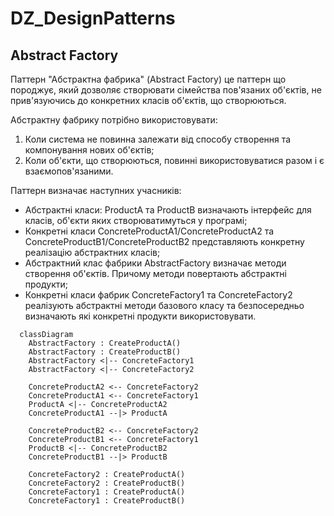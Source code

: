 # DZ_DesignPatterns

## Abstract Factory

Паттерн "Абстрактна фабрика" (Abstract Factory) це паттерн що породжує, який дозволяє створювати сімейства пов'язаних об'єктів, не прив'язуючись до конкретних класів об'єктів, що створюються.

Абстрактну фабрику потрібно використовувати:
1.	Коли система не повинна залежати від способу створення та компонування нових об'єктів;
2.	Коли об'єкти, що створюються, повинні використовуватися разом і є взаємопов'язаними.

Паттерн визначає наступних учасників:

-	Абстрактні класи: ProductA та ProductB визначають інтерфейс для класів, об'єкти яких створюватимуться у програмі;
-	Конкретні класи ConcreteProductA1/ConcreteProductA2 та ConcreteProductB1/ConcreteProductB2 представляють конкретну реалізацію абстрактних класів;
-	Абстрактний клас фабрики AbstractFactory визначає методи створення об'єктів. Причому методи повертають абстрактні продукти;
-	Конкретні класи фабрик ConcreteFactory1 та ConcreteFactory2 реалізують абстрактні методи базового класу та безпосередньо визначають які конкретні продукти використовувати.


```mermaid
  classDiagram
    AbstractFactory : CreateProductA()
    AbstractFactory : CreateProductB()
    AbstractFactory <|-- ConcreteFactory1
    AbstractFactory <|-- ConcreteFactory2

    ConcreteProductA2 <-- ConcreteFactory2
    ConcreteProductA1 <-- ConcreteFactory1
    ProductA <|-- ConcreteProductA2
    ConcreteProductA1 --|> ProductA

    ConcreteProductB2 <-- ConcreteFactory2
    ConcreteProductB1 <-- ConcreteFactory1
    ProductB <|-- ConcreteProductB2
    ConcreteProductB1 --|> ProductB

    ConcreteFactory2 : CreateProductA()
    ConcreteFactory2 : CreateProductB()
    ConcreteFactory1 : CreateProductA()
    ConcreteFactory1 : CreateProductB()
```
